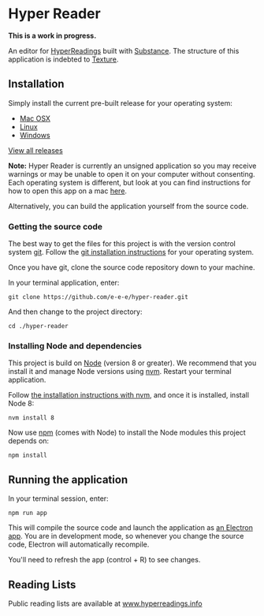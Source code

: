 # Hyper Reader

**This is a work in progress.**

An editor for [HyperReadings](https://github.com/sdockray/hyperreadings) built with [Substance](http://substance.io/).
The structure of this application is indebted to [Texture](https://github.com/substance/texture).

## Installation

Simply install the current pre-built release for your operating system:

- [Mac OSX](https://github.com/e-e-e/hyper-reader/releases/download/v0.0.3-3/HyperReader-0.0.3-3.dmg)
- [Linux](https://github.com/e-e-e/hyper-reader/releases/download/v0.0.3-3/HyperReader-0.0.3-3-x86_64.AppImage)
- [Windows](https://github.com/e-e-e/hyper-reader/releases/download/v0.0.3-3/HyperReader-Setup-0.0.3-3.exe)

[View all releases](https://github.com/e-e-e/hyper-reader/releases)

**Note:** Hyper Reader is currently an unsigned application so you may receive warnings or may be unable to open it on your computer without consenting. Each operating system is different, but look at you can find instructions for how to open this app on a mac [here](https://www.howtogeek.com/205393/gatekeeper-101-why-your-mac-only-allows-apple-approved-software-by-default/).

Alternatively, you can build the application yourself from the source code.

### Getting the source code

The best way to get the files for this project is with the version control system [git](https://git-scm.com/).
Follow the [git installation instructions](https://git-scm.com/downloads) for your operating system.

Once you have git, clone the source code repository down to your machine.

In your terminal application, enter:

```
git clone https://github.com/e-e-e/hyper-reader.git
```

And then change to the project directory:

```
cd ./hyper-reader
```

### Installing Node and dependencies

This project is build on [Node](https://nodejs.org/en/) (version 8 or greater).
We recommend that you install it and manage Node versions using [nvm](https://github.com/creationix/nvm).
Restart your terminal application.

Follow [the installation instructions with nvm](https://github.com/creationix/nvm#installation), and once it is installed, install Node 8:

```
nvm install 8
```

Now use [npm](https://www.npmjs.com/) (comes with Node) to install the Node modules this project depends on:

```
npm install
```

## Running the application

In your terminal session, enter:

```
npm run app
```

This will compile the source code and launch the application as [an Electron app](https://electronjs.org/).
You are in development mode, so whenever you change the source code, Electron will automatically recompile.

You'll need to refresh the app (control + R) to see changes.

## Reading Lists

Public reading lists are available at www.hyperreadings.info
